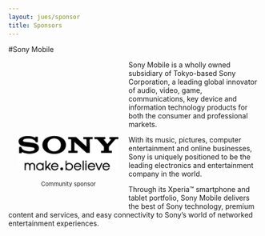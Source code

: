 ```yaml
---
layout: jues/sponsor
title: Sponsors
---
```

#Sony Mobile
<div style="width:200px;float:left;padding:20px">
  <div style="height:200px;position:relative;">
    <a href="http://www.sonymobile.com" target="_blank"><img style="position: absolute; bottom: 0;width:200px" src="/jues15/images/sony_logo.png" /></a>
  </div>
  <div style="height:40px;text-align:center;font-size:82%;padding-top:20px;">Community sponsor</div>
</div>

Sony Mobile is a wholly owned subsidiary of Tokyo-based Sony Corporation, a leading global innovator of audio, video, game, communications, key device and information technology products for both the consumer and professional markets.

With its music, pictures, computer entertainment and online businesses, Sony is uniquely positioned to be the leading electronics and entertainment company in the world.

Through its Xperia™ smartphone and tablet portfolio, Sony Mobile delivers the best of Sony technology, premium content and services, and easy connectivity to Sony’s world of networked entertainment experiences.
